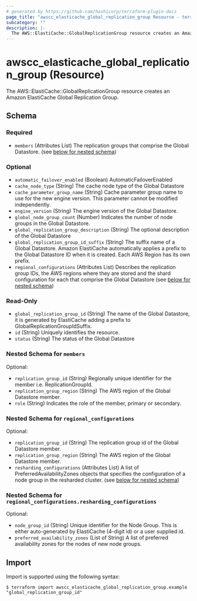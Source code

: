 ```yaml
---
# generated by https://github.com/hashicorp/terraform-plugin-docs
page_title: "awscc_elasticache_global_replication_group Resource - terraform-provider-awscc"
subcategory: ""
description: |-
  The AWS::ElastiCache::GlobalReplicationGroup resource creates an Amazon ElastiCache Global Replication Group.
---
```


# awscc_elasticache_global_replication_group (Resource)

The AWS::ElastiCache::GlobalReplicationGroup resource creates an Amazon ElastiCache Global Replication Group.



<!-- schema generated by tfplugindocs -->
## Schema

### Required

- `members` (Attributes List) The replication groups that comprise the Global Datastore. (see [below for nested schema](#nestedatt--members))

### Optional

- `automatic_failover_enabled` (Boolean) AutomaticFailoverEnabled
- `cache_node_type` (String) The cache node type of the Global Datastore
- `cache_parameter_group_name` (String) Cache parameter group name to use for the new engine version. This parameter cannot be modified independently.
- `engine_version` (String) The engine version of the Global Datastore.
- `global_node_group_count` (Number) Indicates the number of node groups in the Global Datastore.
- `global_replication_group_description` (String) The optional description of the Global Datastore
- `global_replication_group_id_suffix` (String) The suffix name of a Global Datastore. Amazon ElastiCache automatically applies a prefix to the Global Datastore ID when it is created. Each AWS Region has its own prefix.
- `regional_configurations` (Attributes List) Describes the replication group IDs, the AWS regions where they are stored and the shard configuration for each that comprise the Global Datastore (see [below for nested schema](#nestedatt--regional_configurations))

### Read-Only

- `global_replication_group_id` (String) The name of the Global Datastore, it is generated by ElastiCache adding a prefix to GlobalReplicationGroupIdSuffix.
- `id` (String) Uniquely identifies the resource.
- `status` (String) The status of the Global Datastore

<a id="nestedatt--members"></a>
### Nested Schema for `members`

Optional:

- `replication_group_id` (String) Regionally unique identifier for the member i.e. ReplicationGroupId.
- `replication_group_region` (String) The AWS region of the Global Datastore member.
- `role` (String) Indicates the role of the member, primary or secondary.


<a id="nestedatt--regional_configurations"></a>
### Nested Schema for `regional_configurations`

Optional:

- `replication_group_id` (String) The replication group id of the Global Datastore member.
- `replication_group_region` (String) The AWS region of the Global Datastore member.
- `resharding_configurations` (Attributes List) A list of PreferredAvailabilityZones objects that specifies the configuration of a node group in the resharded cluster. (see [below for nested schema](#nestedatt--regional_configurations--resharding_configurations))

<a id="nestedatt--regional_configurations--resharding_configurations"></a>
### Nested Schema for `regional_configurations.resharding_configurations`

Optional:

- `node_group_id` (String) Unique identifier for the Node Group. This is either auto-generated by ElastiCache (4-digit id) or a user supplied id.
- `preferred_availability_zones` (List of String) A list of preferred availability zones for the nodes of new node groups.

## Import

Import is supported using the following syntax:

```shell
$ terraform import awscc_elasticache_global_replication_group.example "global_replication_group_id"
```
